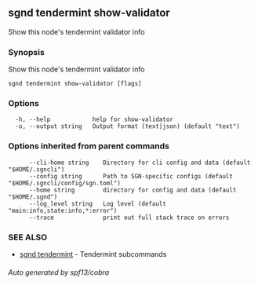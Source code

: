 ## sgnd tendermint show-validator

Show this node's tendermint validator info

### Synopsis

Show this node's tendermint validator info

```
sgnd tendermint show-validator [flags]
```

### Options

```
  -h, --help            help for show-validator
  -o, --output string   Output format (text|json) (default "text")
```

### Options inherited from parent commands

```
      --cli-home string    Directory for cli config and data (default "$HOME/.sgncli")
      --config string      Path to SGN-specific configs (default "$HOME/.sgncli/config/sgn.toml")
      --home string        directory for config and data (default "$HOME/.sgnd")
      --log_level string   Log level (default "main:info,state:info,*:error")
      --trace              print out full stack trace on errors
```

### SEE ALSO

* [sgnd tendermint](sgnd_tendermint.md)	 - Tendermint subcommands

###### Auto generated by spf13/cobra
